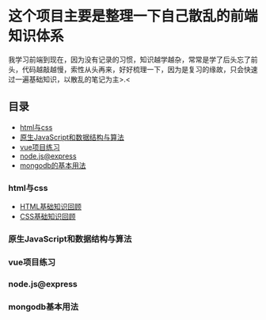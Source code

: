 # 这个项目主要是整理一下自己散乱的前端知识体系

我学习前端到现在，因为没有记录的习惯，知识越学越杂，常常是学了后头忘了前头，代码越敲越慢，索性从头再来，好好梳理一下，因为是复习的缘故，只会快速过一遍基础知识，以散乱的笔记为主>.<

## 目录

<!-- toc -->

- [html与css](%23html%E4%B8%8Ecss)
- [原生JavaScript和数据结构与算法](%23%E5%8E%9F%E7%94%9FJavaScript%E5%92%8C%E6%95%B0%E6%8D%AE%E7%BB%93%E6%9E%84%E4%B8%8E%E7%AE%97%E6%B3%95)
- [vue项目练习](%23vue%E9%A1%B9%E7%9B%AE%E7%BB%83%E4%B9%A0)
- [node.js@express](%23node.js%40express)
- [mongodb的基本用法](%23mongoose%E7%9A%84%E5%9F%BA%E6%9C%AC%E7%94%A8%E6%B3%95)

<!-- tocstop -->

### html与css
- [HTML基础知识回顾](./html与css/HTML基础知识回顾.md)
- [CSS基础知识回顾](./html与css/CSS基础知识回顾.md)

### 原生JavaScript和数据结构与算法

### vue项目练习

### node.js@express

### mongodb基本用法












